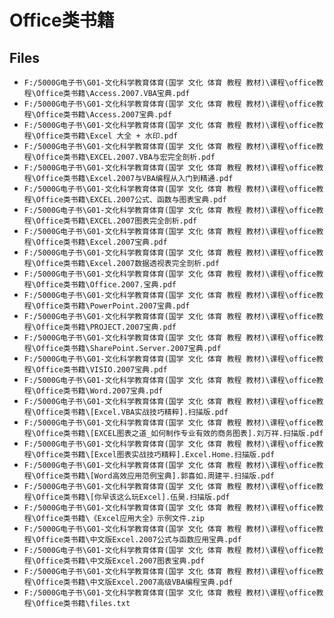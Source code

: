 # Office类书籍

## Files

- `F:/5000G电子书\G01-文化科学教育体育(国学 文化 体育 教程 教材)\课程\office教程\Office类书籍\Access.2007.VBA宝典.pdf`
- `F:/5000G电子书\G01-文化科学教育体育(国学 文化 体育 教程 教材)\课程\office教程\Office类书籍\Access.2007宝典.pdf`
- `F:/5000G电子书\G01-文化科学教育体育(国学 文化 体育 教程 教材)\课程\office教程\Office类书籍\Excel 大全 + 水印.pdf`
- `F:/5000G电子书\G01-文化科学教育体育(国学 文化 体育 教程 教材)\课程\office教程\Office类书籍\EXCEL.2007.VBA与宏完全剖析.pdf`
- `F:/5000G电子书\G01-文化科学教育体育(国学 文化 体育 教程 教材)\课程\office教程\Office类书籍\Excel.2007与VBA编程从入门到精通.pdf`
- `F:/5000G电子书\G01-文化科学教育体育(国学 文化 体育 教程 教材)\课程\office教程\Office类书籍\EXCEL.2007公式、函数与图表宝典.pdf`
- `F:/5000G电子书\G01-文化科学教育体育(国学 文化 体育 教程 教材)\课程\office教程\Office类书籍\EXCEL.2007图表完全剖析.pdf`
- `F:/5000G电子书\G01-文化科学教育体育(国学 文化 体育 教程 教材)\课程\office教程\Office类书籍\Excel.2007宝典.pdf`
- `F:/5000G电子书\G01-文化科学教育体育(国学 文化 体育 教程 教材)\课程\office教程\Office类书籍\Excel.2007数据透视表完全剖析.pdf`
- `F:/5000G电子书\G01-文化科学教育体育(国学 文化 体育 教程 教材)\课程\office教程\Office类书籍\Office.2007.宝典.pdf`
- `F:/5000G电子书\G01-文化科学教育体育(国学 文化 体育 教程 教材)\课程\office教程\Office类书籍\PowerPoint.2007宝典.pdf`
- `F:/5000G电子书\G01-文化科学教育体育(国学 文化 体育 教程 教材)\课程\office教程\Office类书籍\PROJECT.2007宝典.pdf`
- `F:/5000G电子书\G01-文化科学教育体育(国学 文化 体育 教程 教材)\课程\office教程\Office类书籍\SharePoint.Server.2007宝典.pdf`
- `F:/5000G电子书\G01-文化科学教育体育(国学 文化 体育 教程 教材)\课程\office教程\Office类书籍\VISIO.2007宝典.pdf`
- `F:/5000G电子书\G01-文化科学教育体育(国学 文化 体育 教程 教材)\课程\office教程\Office类书籍\Word.2007宝典.pdf`
- `F:/5000G电子书\G01-文化科学教育体育(国学 文化 体育 教程 教材)\课程\office教程\Office类书籍\[Excel.VBA实战技巧精粹].扫描版.pdf`
- `F:/5000G电子书\G01-文化科学教育体育(国学 文化 体育 教程 教材)\课程\office教程\Office类书籍\[EXCEL图表之道_如何制作专业有效的商务图表].刘万祥.扫描版.pdf`
- `F:/5000G电子书\G01-文化科学教育体育(国学 文化 体育 教程 教材)\课程\office教程\Office类书籍\[Excel图表实战技巧精粹].Excel.Home.扫描版.pdf`
- `F:/5000G电子书\G01-文化科学教育体育(国学 文化 体育 教程 教材)\课程\office教程\Office类书籍\[Word高效应用范例宝典].郭喜如.周建平.扫描版.pdf`
- `F:/5000G电子书\G01-文化科学教育体育(国学 文化 体育 教程 教材)\课程\office教程\Office类书籍\[你早该这么玩Excel].伍昊.扫描版.pdf`
- `F:/5000G电子书\G01-文化科学教育体育(国学 文化 体育 教程 教材)\课程\office教程\Office类书籍\《Excel应用大全》示例文件.zip`
- `F:/5000G电子书\G01-文化科学教育体育(国学 文化 体育 教程 教材)\课程\office教程\Office类书籍\中文版Excel.2007公式与函数应用宝典.pdf`
- `F:/5000G电子书\G01-文化科学教育体育(国学 文化 体育 教程 教材)\课程\office教程\Office类书籍\中文版Excel.2007图表宝典.pdf`
- `F:/5000G电子书\G01-文化科学教育体育(国学 文化 体育 教程 教材)\课程\office教程\Office类书籍\中文版Excel.2007高级VBA编程宝典.pdf`
- `F:/5000G电子书\G01-文化科学教育体育(国学 文化 体育 教程 教材)\课程\office教程\Office类书籍\files.txt`
